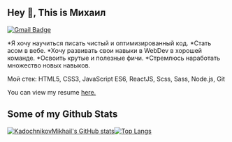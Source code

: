 ## Hey 👋, This is Михаил
[![Gmail Badge](https://img.shields.io/badge/-mihaKaDAl2003@gmail.com-c14438?style=flat&logo=Gmail&logoColor=white&link=mailto:mihaKaDAl2003@gmail.com)](mailto:mihaKaDAl2003@gmail.com) 

*Я хочу научиться писать чистый и оптимизированный код.
*Стать асом в вебе.
*Хочу развивать свои навыки в WebDev в хорошей команде.
*Освоить  крутые и полезные фичи.
*Стремлюсь наработать множество новых навыков.

Мой стек: HTML5, CSS3, JavaScript ES6, ReactJS, Scss, Sass, Node.js, Git</p><p align='left'> You can view my resume <a href='https://ekaterinburg.hh.ru/resume/bf92e40fff09bbdad80039ed1f70656e4a634d?disableBrowserCache=true&hhtmFrom=resume_list&print=true ' target=_blank><u>here</u>.</a></p>
## Some of my Github Stats

[![KadochnikovMikhail's GitHub stats](https://github-readme-stats.vercel.app/api?username=KadochnikovMikhail)](https://github.com/anuraghazra/github-readme-stats)[![Top Langs](https://github-readme-stats.vercel.app/api/top-langs/?username=KadochnikovMikhail)](https://github.com/anuraghazra/github-readme-stats)

